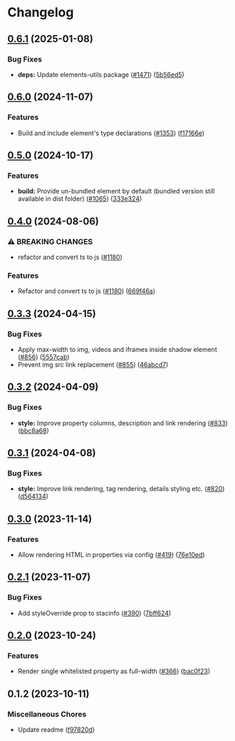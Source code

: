 # Changelog

## [0.6.1](https://github.com/EOX-A/EOxElements/compare/stacinfo-v0.6.0...stacinfo-v0.6.1) (2025-01-08)


### Bug Fixes

* **deps:** Update elements-utils package ([#1471](https://github.com/EOX-A/EOxElements/issues/1471)) ([5b56ed5](https://github.com/EOX-A/EOxElements/commit/5b56ed50aeda0f0ad7044d3b26d0bcca568dcce4))

## [0.6.0](https://github.com/EOX-A/EOxElements/compare/stacinfo-v0.5.0...stacinfo-v0.6.0) (2024-11-07)


### Features

* Build and include element's type declarations ([#1353](https://github.com/EOX-A/EOxElements/issues/1353)) ([f17166e](https://github.com/EOX-A/EOxElements/commit/f17166e292ce546a2ff45433a05248330eb63713))

## [0.5.0](https://github.com/EOX-A/EOxElements/compare/stacinfo-v0.4.0...stacinfo-v0.5.0) (2024-10-17)


### Features

* **build:** Provide un-bundled element by default (bundled version still available in dist folder) ([#1065](https://github.com/EOX-A/EOxElements/issues/1065)) ([333e324](https://github.com/EOX-A/EOxElements/commit/333e324def0354992fadd4640fc2ee9b72a545b4))

## [0.4.0](https://github.com/EOX-A/EOxElements/compare/stacinfo-v0.3.3...stacinfo-v0.4.0) (2024-08-06)


### ⚠ BREAKING CHANGES

* refactor and convert ts to js ([#1180](https://github.com/EOX-A/EOxElements/issues/1180))

### Features

* Refactor and convert ts to js ([#1180](https://github.com/EOX-A/EOxElements/issues/1180)) ([669f46a](https://github.com/EOX-A/EOxElements/commit/669f46a7bc18b47375acabe8d56b8d1db1fc8142))

## [0.3.3](https://github.com/EOX-A/EOxElements/compare/stacinfo-v0.3.2...stacinfo-v0.3.3) (2024-04-15)


### Bug Fixes

* Apply max-width to img, videos and iframes inside shadow element ([#856](https://github.com/EOX-A/EOxElements/issues/856)) ([5557cab](https://github.com/EOX-A/EOxElements/commit/5557cabcdaa6c9c5c5b4e0e03135cc9756a49546))
* Prevent img src link replacement ([#855](https://github.com/EOX-A/EOxElements/issues/855)) ([46abcd7](https://github.com/EOX-A/EOxElements/commit/46abcd70a8e9cbf3fe5d243c540edf49936bc839))

## [0.3.2](https://github.com/EOX-A/EOxElements/compare/stacinfo-v0.3.1...stacinfo-v0.3.2) (2024-04-09)


### Bug Fixes

* **style:** Improve property columns, description and link rendering ([#833](https://github.com/EOX-A/EOxElements/issues/833)) ([bbc8a68](https://github.com/EOX-A/EOxElements/commit/bbc8a68710d906eae168825bcaf232383901fdff))

## [0.3.1](https://github.com/EOX-A/EOxElements/compare/stacinfo-v0.3.0...stacinfo-v0.3.1) (2024-04-08)


### Bug Fixes

* **style:** Improve link rendering, tag rendering, details styling etc. ([#820](https://github.com/EOX-A/EOxElements/issues/820)) ([d564134](https://github.com/EOX-A/EOxElements/commit/d5641349b22594381cae7535d9aaa138e4d181bc))

## [0.3.0](https://github.com/EOX-A/EOxElements/compare/stacinfo-v0.2.1...stacinfo-v0.3.0) (2023-11-14)


### Features

* Allow rendering HTML in properties via config ([#419](https://github.com/EOX-A/EOxElements/issues/419)) ([76e10ed](https://github.com/EOX-A/EOxElements/commit/76e10edc2320348a8e80178a02225d90bea3c1af))

## [0.2.1](https://github.com/EOX-A/EOxElements/compare/stacinfo-v0.2.0...stacinfo-v0.2.1) (2023-11-07)


### Bug Fixes

* Add styleOverride prop to stacinfo ([#390](https://github.com/EOX-A/EOxElements/issues/390)) ([7bff624](https://github.com/EOX-A/EOxElements/commit/7bff624b10530b609c7ebd2ef33711e8a6510b34))

## [0.2.0](https://github.com/EOX-A/EOxElements/compare/stacinfo-v0.1.2...stacinfo-v0.2.0) (2023-10-24)


### Features

* Render single whitelisted property as full-width ([#366](https://github.com/EOX-A/EOxElements/issues/366)) ([bac0f23](https://github.com/EOX-A/EOxElements/commit/bac0f236ebf3f0eed2394673c9dafac69e4986de))

## 0.1.2 (2023-10-11)

### Miscellaneous Chores

- Update readme ([f97820d](https://github.com/EOX-A/EOxElements/commit/f97820df806576e66202f4121ea70110308d2305))
